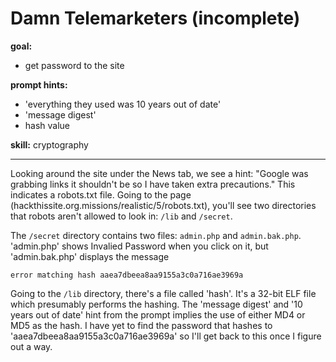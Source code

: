 # Damn Telemarketers (incomplete)

**goal:**
 - get password to the site
 
 **prompt hints:**
  - 'everything they used was 10 years out of date'
  - 'message digest'
  - hash value

**skill:** cryptography

---

Looking around the site under the News tab, we see a hint: "Google was grabbing links it shouldn't be so I have taken extra precautions." This indicates a robots.txt file. Going to the page (hackthissite.org.missions/realistic/5/robots.txt), you'll see two directories that robots aren't allowed to look in: `/lib` and `/secret`.

The `/secret` directory contains two files: `admin.php` and `admin.bak.php`. 'admin.php' shows Invalied Password when you click on it, but 'admin.bak.php' displays the message 

`error matching hash aaea7dbeea8aa9155a3c0a716ae3969a`

Going to the `/lib` directory, there's a file called 'hash'. It's a 32-bit ELF file which presumably performs the hashing. 
The 'message digest' and '10 years out of date' hint from the prompt implies the use of either MD4 or MD5 as the hash.
I have yet to find the password that hashes to 'aaea7dbeea8aa9155a3c0a716ae3969a' so I'll get back to this once I figure out a way.
